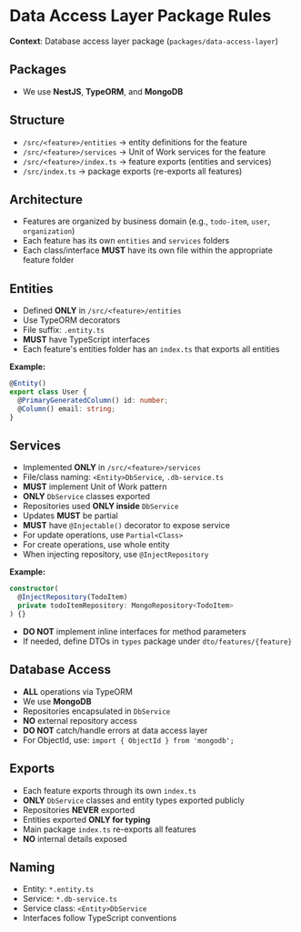 # Data Access Layer Package Rules

**Context**: Database access layer package (`packages/data-access-layer`)

## Packages

- We use **NestJS**, **TypeORM**, and **MongoDB**

## Structure

- `/src/<feature>/entities` → entity definitions for the feature
- `/src/<feature>/services` → Unit of Work services for the feature
- `/src/<feature>/index.ts` → feature exports (entities and services)
- `/src/index.ts` → package exports (re-exports all features)

## Architecture

- Features are organized by business domain (e.g., `todo-item`, `user`, `organization`)
- Each feature has its own `entities` and `services` folders
- Each class/interface **MUST** have its own file within the appropriate feature folder

## Entities

- Defined **ONLY** in `/src/<feature>/entities`
- Use TypeORM decorators
- File suffix: `.entity.ts`
- **MUST** have TypeScript interfaces
- Each feature's entities folder has an `index.ts` that exports all entities

**Example:**

```typescript
@Entity()
export class User {
  @PrimaryGeneratedColumn() id: number;
  @Column() email: string;
}
```

## Services

- Implemented **ONLY** in `/src/<feature>/services`
- File/class naming: `<Entity>DbService`, `.db-service.ts`
- **MUST** implement Unit of Work pattern
- **ONLY** `DbService` classes exported
- Repositories used **ONLY inside** `DbService`
- Updates **MUST** be partial
- **MUST** have `@Injectable()` decorator to expose service
- For update operations, use `Partial<Class>`
- For create operations, use whole entity
- When injecting repository, use `@InjectRepository`

**Example:**

```typescript
constructor(
  @InjectRepository(TodoItem)
  private todoItemRepository: MongoRepository<TodoItem>
) {}
```

- **DO NOT** implement inline interfaces for method parameters
- If needed, define DTOs in `types` package under `dto/features/{feature}`

## Database Access

- **ALL** operations via TypeORM
- We use **MongoDB**
- Repositories encapsulated in `DbService`
- **NO** external repository access
- **DO NOT** catch/handle errors at data access layer
- For ObjectId, use: `import { ObjectId } from 'mongodb';`

## Exports

- Each feature exports through its own `index.ts`
- **ONLY** `DbService` classes and entity types exported publicly
- Repositories **NEVER** exported
- Entities exported **ONLY for typing**
- Main package `index.ts` re-exports all features
- **NO** internal details exposed

## Naming

- Entity: `*.entity.ts`
- Service: `*.db-service.ts`
- Service class: `<Entity>DbService`
- Interfaces follow TypeScript conventions
